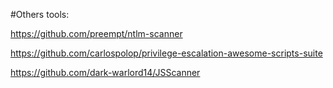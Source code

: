 #Others tools:

https://github.com/preempt/ntlm-scanner

https://github.com/carlospolop/privilege-escalation-awesome-scripts-suite

https://github.com/dark-warlord14/JSScanner

